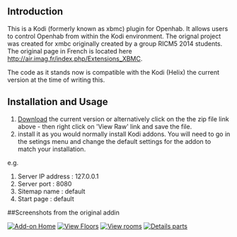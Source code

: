 ## Introduction
This is a Kodi (formerly known as xbmc) plugin for Openhab.  It allows users to control Openhab from within the Kodi environment.  The orignal project was created for xmbc originally created by a group RICM5 2014 students. The original page in French is located here http://air.imag.fr/index.php/Extensions_XBMC.

The code as it stands now is compatible with the Kodi (Helix) the current version at the time of writing this.

## Installation and Usage
1. [Download](https://raw.githubusercontent.com/enishoca/openhab-kodi/master/openHab-Kodi.1.0.2.zip) the current version or alternatively click on the the zip file link above - then right click on 'View Raw' link and save the file.  
2. install it as you would normally install Kodi addons. You will need to go in the setings menu and change the default settings for the addon to match your installation.

e.g.

1. Server IP address : 127.0.0.1
1. Server port : 8080 
1. Sitemap name : default
1. Start page : default



##Screenshots from the original addin

[![Add-on Home](http://air.imag.fr/images/9/97/Screenshot_xbmcOpenhab_1.png)](http://air.imag.fr/images/9/97/Screenshot_xbmcOpenhab_1.png)
[![View Floors](http://air.imag.fr/images/7/77/Screenshot_xbmcOpenhab_2.png)](http://air.imag.fr/images/7/77/Screenshot_xbmcOpenhab_2.png)
[![View rooms](http://air.imag.fr/images/5/52/Screenshot_xbmcOpenhab_3.png)](http://air.imag.fr/images/5/52/Screenshot_xbmcOpenhab_3.png)
[![Details parts](http://air.imag.fr/images/6/66/Screenshot_xbmcOpenhab_4.png)](http://air.imag.fr/images/6/66/Screenshot_xbmcOpenhab_4.png)


